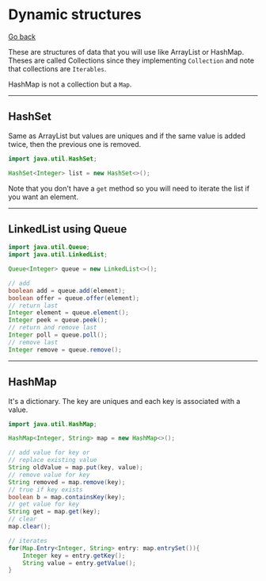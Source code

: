 # Dynamic structures

[Go back](../index.md#advanced)

These are structures of data that you will use like ArrayList or HashMap. Theses are called Collections since they implementing `Collection` and note that collections are `Iterables`.

HashMap is not a collection but a `Map`.

<hr class="sl">

## HashSet

Same as ArrayList but values are uniques and if the same value is added twice, then the previous one is removed.

```java
import java.util.HashSet;

HashSet<Integer> list = new HashSet<>();
```

Note that you don't have a `get` method so you will need to iterate the list if you want an element.

<hr class="sr">

## LinkedList using Queue

```java
import java.util.Queue;
import java.util.LinkedList;

Queue<Integer> queue = new LinkedList<>();

// add
boolean add = queue.add(element);
boolean offer = queue.offer(element);
// return last
Integer element = queue.element();
Integer peek = queue.peek();
// return and remove last
Integer poll = queue.poll();
// remove last
Integer remove = queue.remove();
```

<hr class="sl">

## HashMap

It's a dictionary. The key are uniques and each key is associated with a value.

```java
import java.util.HashMap;

HashMap<Integer, String> map = new HashMap<>();

// add value for key or
// replace existing value
String oldValue = map.put(key, value);
// remove value for key
String removed = map.remove(key);
// true if key exists
boolean b = map.containsKey(key);
// get value for key
String get = map.get(key);
// clear
map.clear();

// iterates
for(Map.Entry<Integer, String> entry: map.entrySet()){
    Integer key = entry.getKey();
    String value = entry.getValue();
}
```